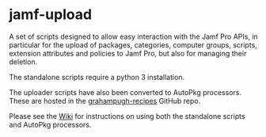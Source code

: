 # jamf-upload

A set of scripts designed to allow easy interaction with the Jamf Pro APIs, in particular for the upload of packages, categories, computer groups, scripts, extension attributes and policies to Jamf Pro, but also for managing their deletion. 

The standalone scripts require a python 3 installation.

The uploader scripts have also been converted to AutoPkg processors. These are hosted in the [grahampugh-recipes](https://github.com/autopkg/grahampugh-recipes/tree/master/Jamf_Recipes) GitHub repo.

Please see the [Wiki](https://github.com/grahampugh/jamf-upload/wiki) for instructions on using both the standalone scripts and AutoPkg processors.
